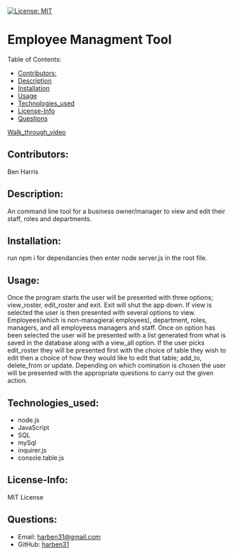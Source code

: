 [![License: MIT](https://img.shields.io/badge/License-MIT-yellow.svg)](https://opensource.org/licenses/MIT)
# Employee Managment Tool
Table of Contents:
* [Contributors:](#Contributtors)
* [Description](#Description)
* [Installation](#Installation)
* [Usage](#Usage)
* [Technologies_used](#Technologies_used)
* [License-Info](#License-Info)
* [Questions](#Questions)

[Walk_through_video](https://drive.google.com/file/d/1CTg6IHcfGdUoj2ILKhESoH6nAACPpzdV/view)
    
## Contributors: 
Ben Harris

## Description:
An command line tool for a business owner/manager to view and edit their staff, roles and departments.

## Installation:
run npm i for dependancies then enter node server.js in the root file.

## Usage:
  Once the program starts the user will be presented with three options; view_roster, edit_roster and exit. Exit will shut the app down. If view is selected the user is then presented with several options to view. Employees(which is non-managieral employees), department, roles, managers, and all employeess managers and staff. Once on option has been selected the user will be presented with a list generated from what is saved in the database along with a view_all option. 
  If the user picks edit_roster they will be presented first with the choice of table they wish to edit then a choice of how they would like to edit that table; add_to, delete_from or update. Depending on which comination is chosen the user will be presented with the appropriate questions to carry out the given action. 

## Technologies_used:
* node.js
* JavaScript
* SQL
* mySql
* inquirer.js
* console.table.js

## License-Info:
MIT License

## Questions:
* Email: [harben31@gmail.com](mailto:harben31@gmail.com)
* GitHub: [harben31](https://www.github.com/harben31)
